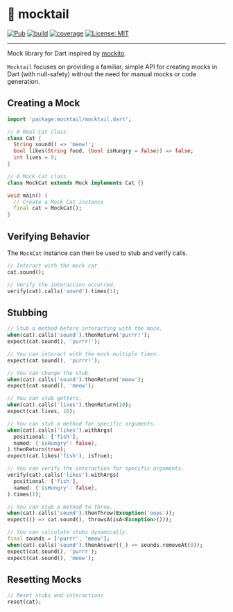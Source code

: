 # 🍹 mocktail

[![Pub](https://img.shields.io/pub/v/mocktail.svg)](https://pub.dev/packages/mocktail)
[![build](https://github.com/felangel/mocktail/workflows/build/badge.svg)](https://github.com/felangel/mocktail/actions)
[![coverage](https://raw.githubusercontent.com/felangel/mocktail/main/coverage_badge.svg)](https://github.com/felangel/mocktail/actions)
[![License: MIT](https://img.shields.io/badge/license-MIT-purple.svg)](https://opensource.org/licenses/MIT)

---

Mock library for Dart inspired by [mockito](https://pub.dev/packages/mockito).

`Mocktail` focuses on providing a familiar, simple API for creating mocks in Dart (with null-safety) without the need for manual mocks or code generation.

## Creating a Mock

```dart
import 'package:mocktail/mocktail.dart';

// A Real Cat class
class Cat {
  String sound() => 'meow!';
  bool likes(String food, {bool isHungry = false}) => false;
  int lives = 9;
}

// A Mock Cat class
class MockCat extends Mock implements Cat {}

void main() {
  // Create a Mock Cat instance
  final cat = MockCat();
}
```

## Verifying Behavior

The `MockCat` instance can then be used to stub and verify calls.

```dart
// Interact with the mock cat
cat.sound();

// Verify the interaction occurred.
verify(cat).calls('sound').times(1);
```

## Stubbing

```dart
// Stub a method before interacting with the mock.
when(cat).calls('sound').thenReturn('purrr!');
expect(cat.sound(), 'purrr!');

// You can interact with the mock multiple times.
expect(cat.sound(), 'purrr!');

// You can change the stub.
when(cat).calls('sound').thenReturn('meow');
expect(cat.sound(), 'meow');

// You can stub getters.
when(cat).calls('lives').thenReturn(10);
expect(cat.lives, 10);

// You can stub a method for specific arguments.
when(cat).calls('likes').withArgs(
  positional: ['fish'],
  named: {'isHungry': false},
).thenReturn(true);
expect(cat.likes('fish'), isTrue);

// You can verify the interaction for specific arguments.
verify(cat).calls('likes').withArgs(
  positional: ['fish'],
  named: {'isHungry': false},
).times(1);

// You can stub a method to throw.
when(cat).calls('sound').thenThrow(Exception('oops'));
expect(() => cat.sound(), throwsA(isA<Exception>()));

// You can calculate stubs dynamically.
final sounds = ['purrr', 'meow'];
when(cat).calls('sound').thenAnswer((_) => sounds.removeAt(0));
expect(cat.sound(), 'purrr');
expect(cat.sound(), 'meow');
```

## Resetting Mocks

```dart
// Reset stubs and interactions
reset(cat);
```
